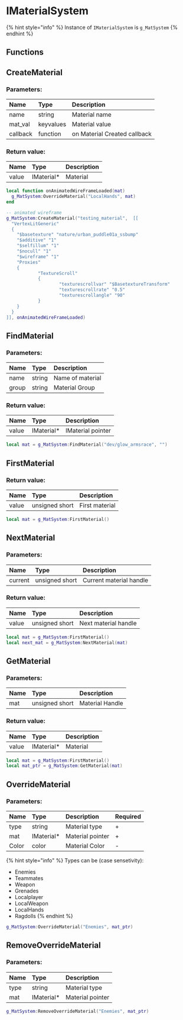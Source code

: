 # IMaterialSystem

{% hint style="info" %}
Instance of `IMaterialSystem` is `g_MatSystem`
{% endhint %}

## Functions

## CreateMaterial

### Parameters:

| Name | Type | Description |
| :--- | :--- | :--- |
| name | string | Material name |
| mat\_val | keyvalues | Material value |
| callback | function | on Material Created callback |

### Return value:

| Name | Type | Description |
| :--- | :--- | :--- |
| value | IMaterial\* | Material |

```lua
local function onAnimatedWireFrameLoaded(mat)
  g_MatSystem:OverrideMaterial("LocalHands", mat)
end

-- animated wireframe
g_MatSystem:CreateMaterial("testing_material",  [[
  "VertexLitGeneric"
  {
    "$basetexture" "nature/urban_puddle01a_ssbump"
    "$additive" "1"
    "$selfillum" "1"
    "$nocull" "1"
    "$wireframe" "1"
    "Proxies"
    {
            "TextureScroll"
            {
                    "texturescrollvar" "$BasetextureTransform"
                    "texturescrollrate" "0.5"
                    "texturescrollangle" "90"
            }
    }
  }  
]], onAnimatedWireFrameLoaded)
```

## FindMaterial

### Parameters:

| Name | Type | Description |
| :--- | :--- | :--- |
| name | string | Name of material |
| group | string | Material Group |

### Return value:

| Name | Type | Description |
| :--- | :--- | :--- |
| value | IMaterial\* | IMaterial pointer |

```lua
local mat = g_MatSystem:FindMaterial("dev/glow_armsrace", "")
```

## FirstMaterial

### Return value:

| Name | Type | Description |
| :--- | :--- | :--- |
| value | unsigned short | First material |

```lua
local mat = g_MatSystem:FirstMaterial()
```

## NextMaterial

### Parameters:

| Name | Type | Description |
| :--- | :--- | :--- |
| current | unsigned short | Current material handle |

### Return value:

| Name | Type | Description |
| :--- | :--- | :--- |
| value | unsigned short | Next material handle |

```lua
local mat = g_MatSystem:FirstMaterial()
local next_mat = g_MatSystem:NextMaterial(mat)
```

## GetMaterial

### Parameters:

| Name | Type | Description |
| :--- | :--- | :--- |
| mat | unsigned short | Material Handle |

### Return value:

| Name | Type | Description |
| :--- | :--- | :--- |
| value | IMaterial\* | Material |

```lua
local mat = g_MatSystem:FirstMaterial()
local mat_ptr = g_MatSystem:GetMaterial(mat)
```

## OverrideMaterial

### Parameters:

| Name | Type | Description | Required |
| :--- | :--- | :--- | :--- |
| type | string | Material type | + |
| mat | IMaterial\* | Material pointer | + |
| Color | color | Material Color | - |

{% hint style="info" %}
Types can be (case sensetivity):

* Enemies
* Teammates 
* Weapon
* Grenades
* Localplayer
* LocalWeapon
* LocalHands
* Ragdolls
{% endhint %}

```lua
g_MatSystem:OverrideMaterial("Enemies", mat_ptr)
```

## RemoveOverrideMaterial

### Parameters:

| Name | Type | Description |
| :--- | :--- | :--- |
| type | string | Material type |
| mat | IMaterial\* | Material pointer |

```lua
g_MatSystem:RemoveOverrideMaterial("Enemies", mat_ptr)
```
